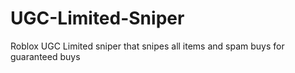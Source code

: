 # UGC-Limited-Sniper
Roblox UGC Limited sniper that snipes all items and spam buys for guaranteed buys
